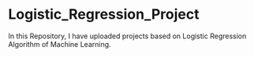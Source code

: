 # Logistic_Regression_Project
In this Repository, I have uploaded projects based on Logistic Regression Algorithm of Machine Learning.

